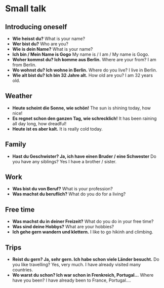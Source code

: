 # Small talk

## Introducing oneself

-  **Wie heisst du?** What is your name?
-  **Wer bist du?** Who are you?
-  **Wie is dein Name?** What is your name?
-  **Ich bin / Mein Name is Gogo** My name is / I am / My name is Gogo.
-  **Woher kommst du? Ich komme aus Berlin.** Where are your from? I am from Berlin.
-  **Wo wohnst du? Ich wohne in Berlin.** Where do you live? I live in Berlin.
-  **Wie alt bist du? Ich bin 32 Jahre alt.** How old are you? I am 32 years old.

## Weather

-  **Heute scheint die Sonne, wie schön!** The sun is shining today, how nice!
-  **Es regnet schon den ganzen Tag, wie schrecklich!** It has been raining all day long, how dreadful!
-  **Heute ist es aber kalt.** It is really cold today.

## Family

-  **Hast du Geschwister? Ja, ich have einen Bruder / eine Schwester** Do you have any siblings? Yes I have a brother / sister.

## Work

-  **Was bist du von Beruf?** What is your profession?
-  **Was machst du beruflich?** What do you do for a living?

## Free time

- **Was machst du in deiner Freizeit?** What do you do in your free time?
- **Was sind deine Hobbys?** What are your hobbies?
- **Ich gehe gern wandern und klettern.** I like to go hikinh and climbing.

## Trips

-  **Reist du gern? Ja, sehr gern. Ich habe schon viele Länder besucht.** Do you like travelling? Yes, very much. I have already visited many countries.
-  **Wo warst du schon? Ich war schon in Frenkreich, Portugal...** Where have you been? I have already been to France, Portugal....


